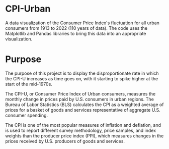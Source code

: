 # CPI-Urban
A data visualization of the Consumer Price Index's fluctuation for all urban consumers from 1913 to 2022 (110 years of data). The code uses the Matplotlib and Pandas libraries to bring this data into an appropriate visualization.

# Purpose
The purpose of this project is to display the disproportionate rate in which the CPI-U increases as time goes on, with it starting to spike higher at the start of the mid-1970s. 

The CPI-U, or Consumer Price Index of Urban consumers, measures the monthly change in prices paid by U.S. consumers in urban regions. The Bureau of Labor Statistics (BLS) calculates the CPI as a weighted average of prices for a basket of goods and services representative of aggregate U.S. consumer spending. 

The CPI is one of the most popular measures of inflation and deflation, and is used to report different survey methodology, price samples, and index weights than the producer price index (PPI), which measures changes in the prices received by U.S. producers of goods and services.
